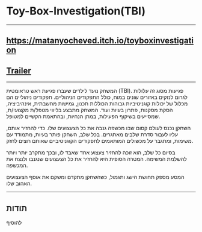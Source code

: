 # Toy-Box-Investigation(TBI)
---
## https://matanyocheved.itch.io/toyboxinvestigation ##

## [Trailer](https://www.youtube.com/watch?v=wwz-GAZ6SNs)
---

המשחק נועד לילדים שעברו פגיעת ראש טראומטית (TBI). פגיעות מסוג זה עלולות לגרום לנזקים באזורים שונים במוח, כולל התפקודים הניהוליים. תפקודים ניהוליים הם מכלול של יכולות קוגניטיביות גבוהות הכוללות תכנון, גמישות מחשבתית, אינהיביציה, הסקת מסקנות, פתרון בעיות ועוד. המשחק מתבצע בליווי מטפל/ת מקצועי/ת, שמסייעים בשיקוף הפעילות, במתן הנחיות, ובהתאמת הקשיים למטופל.

השחקן נכנס לעולם קסום שבו מכשפה גנבה את כל הצעצועים שלו. כדי להחזיר אותם, עליו לעבור סדרת שלבים מאתגרים. בכל שלב, השחקן פותר בעיות, מתמודד עם משימות, ומתגבר על מכשולים המותאמים לתפקודים הקוגניטיביים שאותם רוצים לחזק.

בסיום כל שלב, הוא זוכה להחזיר צעצוע אחד שאבד לו, ובכך מתקרב יותר ויותר להשלמת המשימה. המטרה הסופית היא להחזיר את כל הצעצועים שנגנבו ולנצח את המכשפה. 

המסע מספק תחושת הישג ותגמול, כשהשחקן מתקדם ומשקם את אוסף הצעצועים האהוב שלו.

---
## תודות

להוסיף
